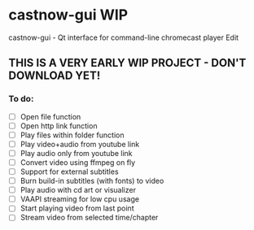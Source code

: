 # castnow-gui WIP
castnow-gui - Qt interface for command-line chromecast player Edit

## THIS IS A VERY EARLY WIP PROJECT - DON'T DOWNLOAD YET!

### To do:
- [ ] Open file function
- [ ] Open http link function
- [ ] Play files within folder function
- [ ] Play video+audio from youtube link
- [ ] Play audio only from youtube link
- [ ] Convert video using ffmpeg on fly
- [ ] Support for external subtitles
- [ ] Burn build-in subtitles (with fonts) to video
- [ ] Play audio with cd art or visualizer
- [ ] VAAPI streaming for low cpu usage
- [ ] Start playing video from last point
- [ ] Stream video from selected time/chapter
